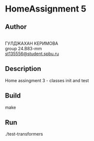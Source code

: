 # HomeAssignment 5
## Author
</br>ГУЛДЖАХАН КЕРИМОВА
</br>group 24.B83-mm 
</br>st135556@student.spbu.ru
## Description
Home assingment 3 - classes init and test 
## Build
make
## Run 
./test-transformers
